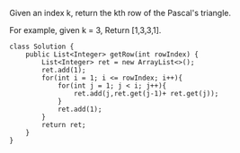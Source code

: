 Given an index k, return the kth row of the Pascal's triangle.

For example, given k = 3,
Return [1,3,3,1].


```
class Solution {
    public List<Integer> getRow(int rowIndex) {
        List<Integer> ret = new ArrayList<>();
        ret.add(1);
        for(int i = 1; i <= rowIndex; i++){
            for(int j = 1; j < i; j++){
                ret.add(j,ret.get(j-1)+ ret.get(j));
            }
            ret.add(1);
        }
        return ret;
    }
}
```